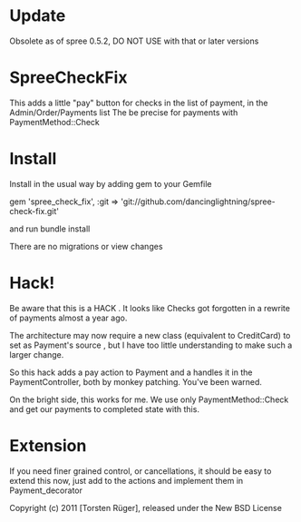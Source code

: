 Update
=============
Obsolete as of spree 0.5.2, DO NOT USE with that or later versions

SpreeCheckFix
=============

This adds a little "pay" button for checks in the list of payment, in the Admin/Order/Payments list
The be precise for payments with PaymentMethod::Check


Install
=======

Install in the usual way by adding gem to your Gemfile

  gem 'spree_check_fix',  :git => 'git://github.com/dancinglightning/spree-check-fix.git'
  
and run bundle install

There are no migrations or view changes

Hack!
====

Be aware that this is a HACK . It looks like Checks got forgotten in a rewrite of payments almost a year ago.

The architecture may now require a new class (equivalent to CreditCard) to set as Payment's source , but I have too little understanding to make such a larger change.

So this hack adds a pay action to Payment and a handles it in the PaymentController, both by monkey patching. You've been warned.

On the bright side, this works for me. We use only PaymentMethod::Check and get our payments to completed state with this.

Extension
========

If you need finer grained control, or cancellations, it should be easy to extend this now, just add to the actions and implement them in Payment_decorator 

Copyright (c) 2011 [Torsten Rüger], released under the New BSD License
